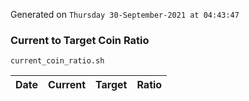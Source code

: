 Generated on `Thursday 30-September-2021 at 04:43:47`

### Current to Target Coin Ratio
`current_coin_ratio.sh`

Date|Current|Target|Ratio
---|---|---|---
